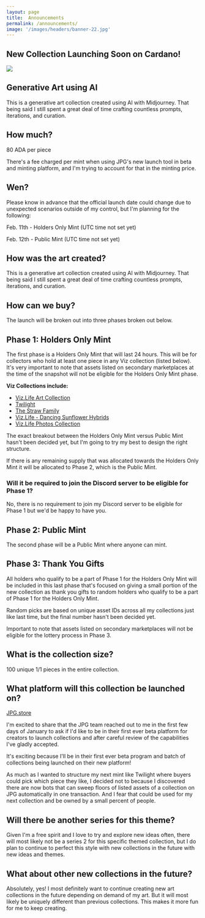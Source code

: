 ```yaml
---
layout: page
title:  Announcements
permalink: /announcements/
image: '/images/headers/banner-22.jpg'
---
```


## New Collection Launching Soon on Cardano!
![](/images/dawn-to-dusk-part-full-100-v4.jpg) 

## Generative Art using AI
This is a generative art collection created using AI with Midjourney. That being said I still spent a great deal of time crafting countless prompts, iterations, and curation.

## How much? 
80 ADA per piece 

There's a fee charged per mint when using JPG's new launch tool in beta and minting platform, and I'm trying to account for that in the minting price.

## Wen?
Please know in advance that the official launch date could change due to unexpected scenarios outside of my control, but I'm planning for the following:

Feb. 11th - Holders Only Mint (UTC time not set yet)  

Feb. 12th - Public Mint (UTC time not set yet)  

## How was the art created?
This is a generative art collection created using AI with Midjourney. That being said I still spent a great deal of time crafting countless prompts, iterations, and curation. 

## How can we buy? 
The launch will be broken out into three phases broken out below.

## Phase 1: Holders Only Mint
 The first phase is a Holders Only Mint that will last 24 hours. This will be for collectors who hold at least one piece in any Viz collection (listed below). It's very important to note that assets listed on secondary marketplaces at the time of the snapshot will not be eligible for the Holders Only Mint phase. 

**Viz Collections include:**
- [Viz.Life Art Collection](https://www.jpg.store/collection/vizlifeartcollection)
- [Twilight](https://www.jpg.store/collection/twilight)
- [The Straw Family](https://www.jpg.store/collection/thestrawfamily)
- [Viz.Life - Dancing Sunflower Hybrids](https://www.jpg.store/collection/vizlifedancingsunflowerhybrids)
- [Viz.Life Photos Collection](https://www.jpg.store/collection/vizlifephotoscollection)

The exact breakout between the Holders Only Mint versus Public Mint hasn't been decided yet, but I'm going to try my best to design the right structure. 

If there is any remaining supply that was allocated towards the Holders Only Mint it will be allocated to Phase 2, which is the Public Mint. 

### Will it be required to join the Discord server to be eligible for Phase 1? 
No, there is no requirement to join my Discord server to be eligible for Phase 1 but we'd be happy to have you. 

## Phase 2: Public Mint
 The second phase will be a Public Mint where anyone can mint. 

## Phase 3: Thank You Gifts 
 All holders who qualify to be a part of Phase 1 for the Holders Only Mint will be included in this last phase that's focused on giving a small portion of the new collection as thank you gifts to random holders who qualify to be a part of Phase 1 for the Holders Only Mint. 

Random picks are based on unique asset IDs across all my collections just like last time, but the final number hasn't been decided yet.
 
 Important to note that assets listed on secondary marketplaces will not be eligible for the lottery process in Phase 3. 

## What is the collection size?
100 unique 1/1 pieces in the entire collection.

## What platform will this collection be launched on?
[JPG.store](https://www.jpg.store/)

I'm excited to share that the JPG team reached out to me in the first few days of January to ask if I'd like to be in their first ever beta platform for creators to launch collections and after careful review of the capabilities I've gladly accepted. 

It's exciting because I'll be in their first ever beta program and batch of collections being launched on their new platform! 

As much as I wanted to structure my next mint like Twilight where buyers could pick which piece they like, I decided not to because I discovered there are now bots that can sweep floors of listed assets of a collection on JPG automatically in one transaction. And I fear that could be used for my next collection and be owned by a small percent of people. 

## Will there be another series for this theme?
Given I'm a free spirit and I love to try and explore new ideas often, there will most likely not be a series 2 for this specific themed collection, but I do plan to continue to perfect this style with new collections in the future with new ideas and themes. 

## What about other new collections in the future?
Absolutely, yes! I most definitely want to continue creating new art collections in the future depending on demand of my art. But it will most likely be uniquely different than previous collections. This makes it more fun for me to keep creating. 


